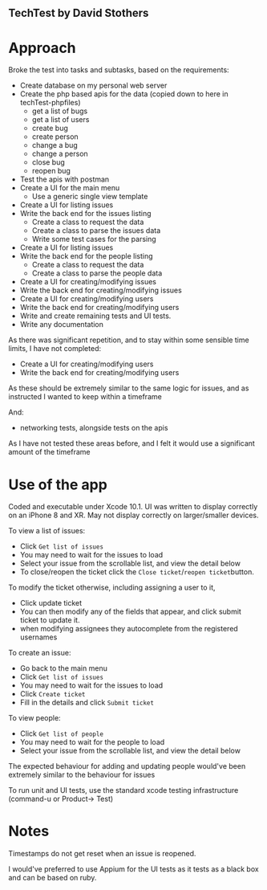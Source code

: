 ## TechTest by David Stothers

# Approach

Broke the test into tasks and subtasks, based on the requirements:

- Create database on my personal web server
- Create the php based apis for the data (copied down to here in techTest-phpfiles)
	- get a list of bugs
	- get a list of users
	- create bug
	- create person
	- change a bug
	- change a person
	- close bug
	- reopen bug
- Test the apis with postman
- Create a UI for the main menu
	- Use a generic single view template
- Create a UI for listing issues
- Write the back end for the issues listing
	- Create a class to request the data
	- Create a class to parse the issues data
	- Write some test cases for the parsing
- Create a UI for listing issues
- Write the back end for the people listing
	- Create a class to request the data
	- Create a class to parse the people data
- Create a UI for creating/modifying issues
- Write the back end for creating/modifying issues
- Create a UI for creating/modifying users
- Write the back end for creating/modifying users
- Write and create remaining tests and UI tests.
- Write any documentation

As there was significant repetition, and to stay within some sensible time limits, I have not completed:

- Create a UI for creating/modifying users
- Write the back end for creating/modifying users

As these should be extremely similar to the same logic for issues, and as instructed I wanted to keep within a timeframe

And:

- networking tests, alongside tests on the apis

As I have not tested these areas before, and I felt it would use a significant amount of the timeframe

# Use of the app

Coded and executable under Xcode 10.1.
UI was written to display correctly on an iPhone 8 and XR. May not display correctly on larger/smaller devices.

To view a list of issues:
- Click `Get list of issues`
- You may need to wait for the issues to load
- Select your issue from the scrollable list, and view the detail below
- To close/reopen the ticket click the `Close ticket`/`reopen ticket`button.

To modify the ticket otherwise, including assigning a user to it,
- Click update ticket
- You can then modify any of the fields that appear, and click submit ticket to update it.
- when modifying assignees they autocomplete from the registered usernames

To create an issue:
- Go back to the main menu
- Click `Get list of issues`
- You may need to wait for the issues to load
- Click `Create ticket`
- Fill in the details and click `Submit ticket`

To view people:
- Click `Get list of people`
- You may need to wait for the people to load
- Select your issue from the scrollable list, and view the detail below

The expected behaviour for adding and updating people would've been extremely similar to the behaviour for issues

To run unit and UI tests, use the standard xcode testing infrastructure (command-u or Product-> Test)

# Notes

Timestamps do not get reset when an issue is reopened.

I would've preferred to use Appium for the UI tests as it tests as a black box and can be based on ruby.
